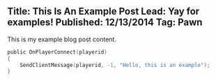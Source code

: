 Title: This Is An Example Post
Lead: Yay for examples!
Published: 12/13/2014
Tag: Pawn
---
This is my example blog post content.
```c
public OnPlayerConnect(playerid)
{
    SendClientMessage(playerid, -1, "Hello, this is an example");
}
```